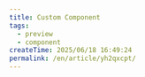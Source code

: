 ```yaml
---
title: Custom Component
tags:
  - preview
  - component
createTime: 2025/06/18 16:49:24
permalink: /en/article/yh2qxcpt/
---
```


<CustomComponent />
